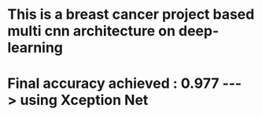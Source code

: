 # This is a breast cancer project based multi cnn architecture on deep-learning
# Final accuracy achieved : 0.977 ---> using  Xception Net
